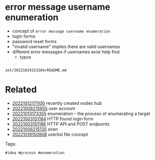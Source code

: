 # error message username enumeration

- concept of `error message username enumeration`
- login forms
- password reset forms
- "invalid username" implies there are valid usernames
- different error messages if usernames exist help find
  - typos

```
```

` zet/20221019151504/README.md `

# Related

- [20221012171100](/zet/20221012171100/README.md) recently created nodes hub
- [20221008215655](/zet/20221008215655/README.md) user account
- [20221013173355](/zet/20221013173355/README.md) enumeration - the process of enumerating a target
- [20221003151184](/zet/20221003151184/README.md) HTTP found login form
- [20221003151186](/zet/20221003151186/README.md) HTTP API and POST endpoints
- [20221006215135](/zet/20221006215135/README.md) siren
- [20221019150908](/zet/20221019150908/README.md) userlist file concept

Tags:

    #idea #process #enumeration
